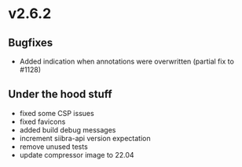 # v2.6.2

## Bugfixes

- Added indication when annotations were overwritten (partial fix to #1128)

## Under the hood stuff

- fixed some CSP issues
- fixed favicons
- added build debug messages
- increment siibra-api version expectation
- remove unused tests
- update compressor image to 22.04
